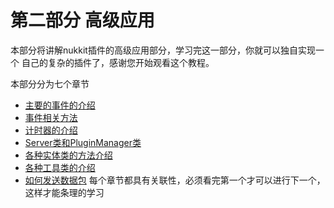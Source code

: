 # 第二部分 高级应用

本部分将讲解nukkit插件的高级应用部分，学习完这一部分，你就可以独自实现一个
自己的复杂的插件了，感谢您开始观看这个教程。

本部分分为七个章节

   - [主要的事件的介绍](第一章-主要的事件介绍.md)
   - [事件相关方法](第二章-事件相关方法.md)
   - [计时器的介绍](第三章-计时器的介绍.md)
   - [Server类和PluginManager类](第四章-Server类和PluginManager类.md) 
   - [各种实体类的方法介绍](第五章-各种实体类的方法介绍.md)
   - [各种工具类的介绍](第六章-各种工具类的介绍.md)
   - [如何发送数据包](第七章-如何发送数据包.md)
每个章节都具有关联性，必须看完第一个才可以进行下一个，这样才能条理的学习